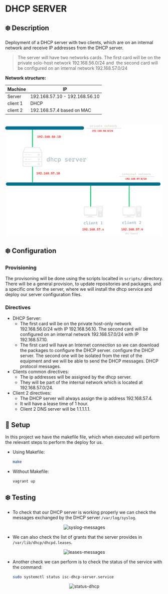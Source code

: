 # DHCP SERVER

## :snowflake: Description

Deployment of a DHCP server with two clients, which are on an internal network and receive IP addresses from the DHCP server.

> The server will have two networks cards. The first card will be on the private solo-host network 192.168.56.0/24 and  the second card will be configured on an internal network 192.168.57.0/24

**Network structure:**

|     Machine    |       IP                       |
|----------------|--------------------------------|
| Server         |  192.168.57.10 - 192.168.56.10 |
| client 1       |              DHCP              |
| client 2       |   192.168.57.4 based on MAC    |


<br>

<div align="center">
    <img src=".assets/images/netdiag-dhcp.png" alt="dhcp-net"/>
</div>

## :snowflake: Configuration

### Provisioning
The provisoning will be done using the scripts localted in `scripts/` directory. There will be a general provision, to update repositories and packages, and a specific one for the server, where we will install the dhcp service and deploy our server configuration files.

### Directives
- DHCP Server:
    - The first card will be on the private host-only network 192.168.56.0/24 with IP 192.168.56.10. The second card will be configured on an internal network 192.168.57.0/24 with IP 192.168.57.10.
    - The first card will have an Internet connection so we can download the packages to configure the DHCP server.
    configure the DHCP server. The second one will be isolated from the rest of the equipment and we will be able to send the DHCP messages.
    DHCP protocol messages.
- Clients common directives:
    - The ip addresses will be assigned by the dhcp server.
    - They will be part of the internal network which is located at 192.168.57.0/24.
- Client 2 directives:
    - The DHCP server will always assign the ip address 192.168.57.4.
    - It will have a lease time of 1 hour.
    - Client 2 DNS server will be 1.1.1.1.1.

## :wrench: Setup 
In this project we have the makefile file, which when executed will perform the relevant steps to perform the deploy for us.

- Using Makefile:
    ```bash
    make
    ```
- Without Makefile:
    ```bash
    vagrant up
    ```

## :snowflake: Testing
- To check that our DHCP server is working properly we can check the messages exchanged by the DHCP server `/var/log/syslog`.

<div align="center">
    <img src=".assets/images/syslogs.png" alt="syslog-messages"/>
</div>

- We can also check the list of grants that the server provides in `/var/lib/dhcp/dhcpd.leases`.

<div align="center">
    <img src=".assets/images/leases.png" alt="leases-messages"/>
</div>

- Another check we can perform is to check the status of the service with the command:
     
    ```bash
    sudo systemctl status isc-dhcp-server.service
    ```

<div align="center">
    <img src=".assets/images/status-dhcp.png" alt="status-dhcp"/>
</div>



